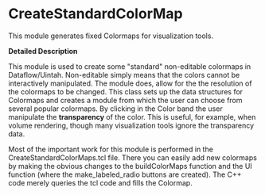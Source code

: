 # CreateStandardColorMap

This module generates fixed Colormaps for visualization tools.

**Detailed Description**

This module is used to create some "standard" non-editable colormaps in Dataflow/Uintah. Non-editable simply means that the colors cannot be interactively manipulated. The module does, allow for the the resolution of the colormaps to be changed. This class sets up the data structures for Colormaps and creates a module from which the user can choose from several popular colormaps. By clicking in the Color band the user manipulate the **transparency** of the color. This is useful, for example, when volume rendering, though many visualization tools ignore the transparency data.

Most of the important work for this module is performed in the CreateStandardColorMaps.tcl file. There you can easily add new colormaps by making the obvious changes to the buildColorMaps function and the UI function (where the make_labeled_radio buttons are created). The C++ code merely queries the tcl code and fills the Colormap.
